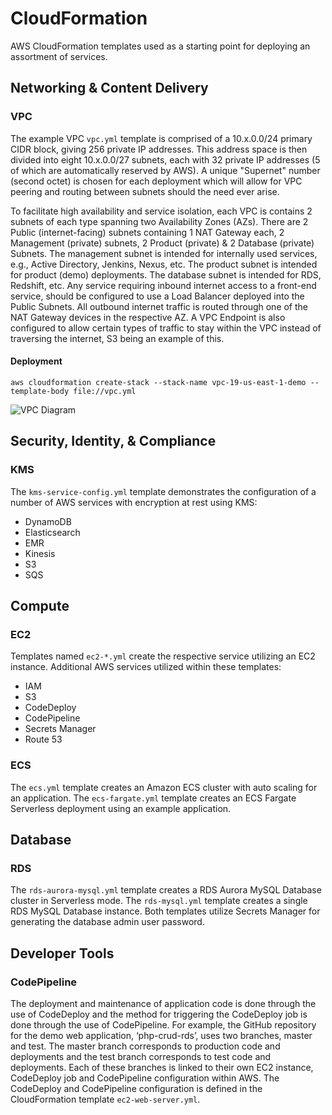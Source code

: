 # CloudFormation
AWS CloudFormation templates used as a starting point for deploying an assortment of services.

## Networking & Content Delivery
### VPC
The example VPC `vpc.yml` template is comprised of a 10.x.0.0/24 primary CIDR block, giving 256 private IP addresses. This address space is then divided into eight 10.x.0.0/27 subnets, each with 32 private IP addresses (5 of which are automatically reserved by AWS). A unique "Supernet" number (second octet) is chosen for each deployment which will allow for VPC peering and routing between subnets should the need ever arise.

To facilitate high availability and service isolation, each VPC is contains 2 subnets of each type spanning two Availability Zones (AZs). There are 2 Public (internet-facing) subnets containing 1 NAT Gateway each, 2 Management (private) subnets, 2 Product (private) & 2 Database (private) Subnets. The management subnet is intended for internally used services, e.g., Active Directory, Jenkins, Nexus, etc. The product subnet is intended for product (demo) deployments. The database subnet is intended for RDS, Redshift, etc. Any service requiring inbound internet access to a front-end service, should be configured to use a Load Balancer deployed into the Public Subnets. All outbound internet traffic is routed through one of the NAT Gateway devices in the respective AZ. A VPC Endpoint is also configured to allow certain types of traffic to stay within the VPC instead of traversing the internet, S3 being an example of this.

#### Deployment
`aws cloudformation create-stack --stack-name vpc-19-us-east-1-demo --template-body file://vpc.yml`

![VPC Diagram](https://www.lucidchart.com/publicSegments/view/8131766d-ceeb-4ca5-af5d-36ea8e7e14dd/image.png)

## Security, Identity, & Compliance
### KMS
The `kms-service-config.yml` template demonstrates the configuration of a number of AWS services with encryption at rest using KMS:
* DynamoDB
* Elasticsearch
* EMR
* Kinesis
* S3
* SQS

## Compute
### EC2
Templates named `ec2-*.yml` create the respective service utilizing an EC2 instance. Additional AWS services utilized within these templates:
* IAM
* S3
* CodeDeploy
* CodePipeline
* Secrets Manager
* Route 53

### ECS
The `ecs.yml` template creates an Amazon ECS cluster with auto scaling for an application. The `ecs-fargate.yml` template creates an ECS Fargate Serverless deployment using an example application.

## Database
### RDS
The `rds-aurora-mysql.yml` template creates a RDS Aurora MySQL Database cluster in Serverless mode. The `rds-mysql.yml` template creates a single RDS MySQL Database instance. Both templates utilize Secrets Manager for generating the database admin user password.

## Developer Tools
### CodePipeline
The deployment and maintenance of application code is done through the use of CodeDeploy and the method for triggering the CodeDeploy job is done through the use of CodePipeline. For example, the GitHub repository for the demo web application, ‘php-crud-rds’, uses two branches, master and test. The master branch corresponds to production code and deployments and the test branch corresponds to test code and deployments. Each of these branches is linked to their own EC2 instance, CodeDeploy job and CodePipeline configuration within AWS. The CodeDeploy and CodePipeline configuration is defined in the CloudFormation template `ec2-web-server.yml`.
